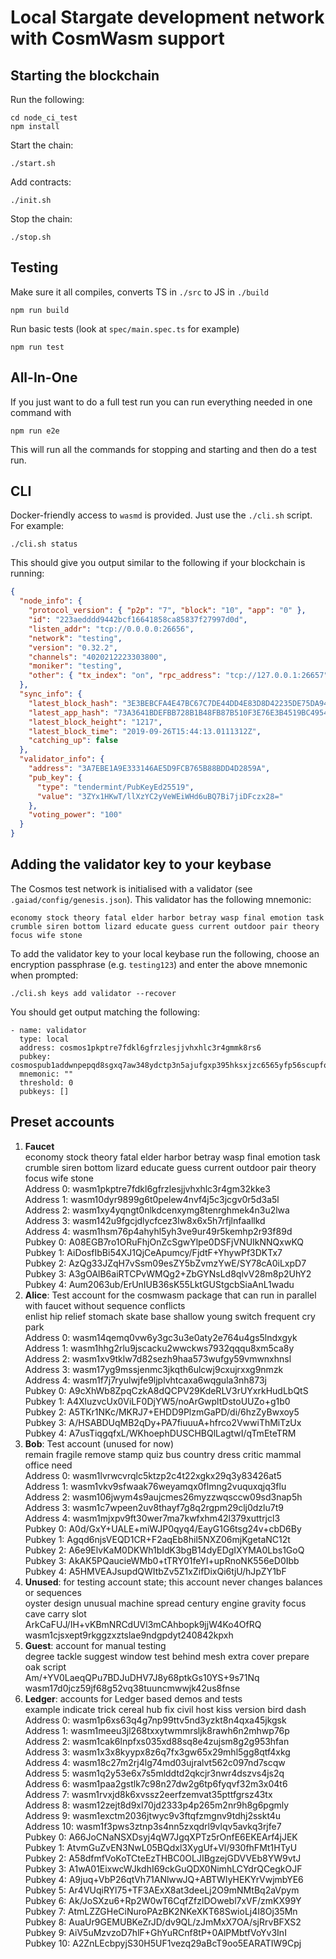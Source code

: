 # Local Stargate development network with CosmWasm support

## Starting the blockchain

Run the following:

```
cd node_ci_test
npm install
```

Start the chain:

```
./start.sh
```

Add contracts:

```
./init.sh
```

Stop the chain:

```
./stop.sh
```

## Testing

Make sure it all compiles, converts TS in `./src` to JS in `./build`

```
npm run build
```

Run basic tests (look at `spec/main.spec.ts` for example)

```
npm run test
```

## All-In-One

If you just want to do a full test run you can run everything needed in one command with 

```
npm run e2e
```

This will run all the commands for stopping and starting and then do a test run. 

## CLI

Docker-friendly access to `wasmd` is provided. Just use the `./cli.sh` script.
For example:

```
./cli.sh status
```

This should give you output similar to the following if your blockchain is
running:

```json
{
  "node_info": {
    "protocol_version": { "p2p": "7", "block": "10", "app": "0" },
    "id": "223aedddd9442bcf16641858ca85837f27997d0d",
    "listen_addr": "tcp://0.0.0.0:26656",
    "network": "testing",
    "version": "0.32.2",
    "channels": "4020212223303800",
    "moniker": "testing",
    "other": { "tx_index": "on", "rpc_address": "tcp://127.0.0.1:26657" }
  },
  "sync_info": {
    "latest_block_hash": "3E3BEBCFA4E47BC67C7DE44DD4E83D8D42235DE75DA942A6BECD1F0F5A6246E4",
    "latest_app_hash": "73A3641BDEFBB728B1B48FB87B510F3E76E3B4519BC4954C6E1060738FCE8B14",
    "latest_block_height": "1217",
    "latest_block_time": "2019-09-26T15:44:13.0111312Z",
    "catching_up": false
  },
  "validator_info": {
    "address": "3A7EBE1A9E333146AE5D9FCB765B88BDD4D2859A",
    "pub_key": {
      "type": "tendermint/PubKeyEd25519",
      "value": "3ZYx1HKwT/llXzYC2yVeWEiWHd6uBQ7Bi7jiDFczx28="
    },
    "voting_power": "100"
  }
}
```

## Adding the validator key to your keybase

The Cosmos test network is initialised with a validator (see
`.gaiad/config/genesis.json`). This validator has the following mnemonic:

```
economy stock theory fatal elder harbor betray wasp final emotion task crumble siren bottom lizard educate guess current outdoor pair theory focus wife stone
```

To add the validator key to your local keybase run the following, choose an
encryption passphrase (e.g. `testing123`) and enter the above mnemonic when
prompted:

```
./cli.sh keys add validator --recover
```

You should get output matching the following:

```
- name: validator
  type: local
  address: cosmos1pkptre7fdkl6gfrzlesjjvhxhlc3r4gmmk8rs6
  pubkey: cosmospub1addwnpepqd8sgxq7aw348ydctp3n5ajufgxp395hksxjzc6565yfp56scupfqhlgyg5
  mnemonic: ""
  threshold: 0
  pubkeys: []
```

## Preset accounts

1. **Faucet**<br>
   economy stock theory fatal elder harbor betray wasp final emotion task crumble siren bottom lizard educate guess current outdoor pair theory focus wife stone<br>
   Address 0: wasm1pkptre7fdkl6gfrzlesjjvhxhlc3r4gm32kke3<br>
   Address 1: wasm10dyr9899g6t0pelew4nvf4j5c3jcgv0r5d3a5l<br>
   Address 2: wasm1xy4yqngt0nlkdcenxymg8tenrghmek4n3u2lwa<br>
   Address 3: wasm142u9fgcjdlycfcez3lw8x6x5h7rfjlnfaallkd<br>
   Address 4: wasm1hsm76p4ahyhl5yh3ve9ur49r5kemhp2r93f89d<br>
   Pubkey 0: A08EGB7ro1ORuFhjOnZcSgwYlpe0DSFjVNUIkNNQxwKQ<br>
   Pubkey 1: AiDosfIbBi54XJ1QjCeApumcy/FjdtF+YhywPf3DKTx7<br>
   Pubkey 2: AzQg33JZqH7vSsm09esZY5bZvmzYwE/SY78cA0iLxpD7<br>
   Pubkey 3: A3gOAlB6aiRTCPvWMQg2+ZbGYNsLd8qlvV28m8p2UhY2<br>
   Pubkey 4: Aum2063ub/ErUnIUB36sK55LktGUStgcbSiaAnL1wadu
2. **Alice**: Test account for the cosmwasm package that can run in parallel with faucet without sequence conflicts<br>
   enlist hip relief stomach skate base shallow young switch frequent cry park<br>
   Address 0: wasm14qemq0vw6y3gc3u3e0aty2e764u4gs5lndxgyk<br>
   Address 1: wasm1hhg2rlu9jscacku2wwckws7932qqqu8xm5ca8y<br>
   Address 2: wasm1xv9tklw7d82sezh9haa573wufgy59vmwnxhnsl<br>
   Address 3: wasm17yg9mssjenmc3jkqth6ulcwj9cxujrxxg9nmzk<br>
   Address 4: wasm1f7j7ryulwjfe9ljplvhtcaxa6wqgula3nh873j<br>
   Pubkey 0: A9cXhWb8ZpqCzkA8dQCPV29KdeRLV3rUYxrkHudLbQtS<br>
   Pubkey 1: A4XluzvcUx0ViLF0DjYW5/noArGwpltDstoUUZo+g1b0<br>
   Pubkey 2: A5TKr1NKc/MKRJ7+EHDD9PlzmGaPD/di/6hzZyBwxoy5<br>
   Pubkey 3: A/HSABDUqMB2qDy+PA7fiuuuA+hfrco2VwwiThMiTzUx<br>
   Pubkey 4: A7usTiqgqfxL/WKhoephDUSCHBQlLagtwI/qTmEteTRM
3. **Bob**: Test account (unused for now)<br>
   remain fragile remove stamp quiz bus country dress critic mammal office need<br>
   Address 0: wasm1lvrwcvrqlc5ktzp2c4t22xgkx29q3y83426at5<br>
   Address 1: wasm1vkv9sfwaak76weyamqx0flmng2vuquxqjq3flu<br>
   Address 2: wasm106jwym4s9aujcmes26myzzwqsccw09sd3nap5h<br>
   Address 3: wasm1c7wpeen2uv8thayf7g8q2rgpm29clj0dzlu7t9<br>
   Address 4: wasm1mjxpv9ft30wer7ma7kwfxhm42l379xuttrjcl3<br>
   Pubkey 0: A0d/GxY+UALE+miWJP0qyq4/EayG1G6tsg24v+cbD6By<br>
   Pubkey 1: Agqd6njsVEQD1CR+F2aqEb8hil5NXZ06mjKgetaNC12t<br>
   Pubkey 2: A6e9ElvKaM0DKWh1bIdK3bgB14dyEDgIXYMA0Lbs1GoQ<br>
   Pubkey 3: AkAK5PQaucieWMb0+tTRY01feYI+upRnoNK556eD0Ibb<br>
   Pubkey 4: A5HMVEAJsupdQWItbZv5Z1xZifDixQi6tjU/hJpZY1bF
4. **Unused**: for testing account state; this account never changes balances or sequences<br>
   oyster design unusual machine spread century engine gravity focus cave carry slot<br>
   ArkCaFUJ/IH+vKBmNRCdUVl3mCAhbopk9jjW4Ko4OfRQ<br>
   wasm1cjsxept9rkggzxztslae9ndgpdyt240842kpxh
5. **Guest**: account for manual testing<br>
   degree tackle suggest window test behind mesh extra cover prepare oak script<br>
   Am/+YV0LaeqQPu7BDJuDHV7J8y68ptkGs10YS+9s71Nq<br>
   wasm17d0jcz59jf68g52vq38tuuncmwwjk42us8fnse
6. **Ledger**: accounts for Ledger based demos and tests<br>
   example indicate trick cereal hub fix civil host kiss version bird dash<br>
   Address 0: wasm1p6xs63q4g7np99ttv5nd3yzkt8n4qxa45jkgsk<br>
   Address 1: wasm1meeu3jl268txxytwmmrsljk8rawh6n2mhwp76p<br>
   Address 2: wasm1cak6lnpfxs035xd88sq8e4zujsm8g2g953hfan<br>
   Address 3: wasm1x3x8kyypx8z6q7fx3gw65x29mhl5gg8qtf4xkg<br>
   Address 4: wasm18c27m2rj4lg74md03ujralvt562c097nd7scqw<br>
   Address 5: wasm1q2y53e6x7s5mlddtd2qkcjr3nwr4dszvs4js2q<br>
   Address 6: wasm1paa2gstlk7c98n27dw2g6tp6fyqvf32m3x04t6<br>
   Address 7: wasm1rvxjd8k6xvssz2eerfzemvat35pttfgrsz43tx<br>
   Address 8: wasm12zejt8d9xl70jd2333p4p265m2nr9h8g6pgmly<br>
   Address 9: wasm1exctm2036jtwyc9v3ftqfzmgnv9tdhj2sskt4u<br>
   Address 10: wasm1f3pws3ztnp3s4nn5zxqdrl9vlqv5avkq3rjfe7<br>
   Pubkey 0: A66JoCNaNSXDsyj4qW7JgqXPTz5rOnfE6EKEArf4jJEK<br>
   Pubkey 1: AtvmGuZvEN3NwL05BQdxl3XygUf+Vl/930fhFMt1HTyU<br>
   Pubkey 2: A58dfmfVoKoTCteEzTHBC0OLJIBgzejGDVVEb8YW9vtJ<br>
   Pubkey 3: A1wA01EixwcWJkdhI69ckGuQDX0NimhLCYdrQCegkOJF<br>
   Pubkey 4: A9juq+VbP26qtVh71ANlwwJQ+ABTWIyHEKYrVwjmbYE6<br>
   Pubkey 5: Ar4VUqiRYl75+TF3AExX8at3deeLj2O9mNMtBq2aVpym<br>
   Pubkey 6: Ak/JoSXzu6+Rp2W0wT6CqfZfzlDOwebl7xVF/zmKX99Y<br>
   Pubkey 7: AtmLZZGHeCiNuroPAzBK2NKeXKT68SwioLj4I8Oj35Mn<br>
   Pubkey 8: AuaUr9GEMUBKeZrJD/dv9QL/zJmMxX7OA/sjRrvBFXS2<br>
   Pubkey 9: AiV5uMzvzoD7hlF+GhYuRCnf8tP+0AlPMbtfVoYv3InI<br>
   Pubkey 10: A2ZnLEcbpyjS30H5UF1vezq29aBcT9oo5EARATIW9Cpj

